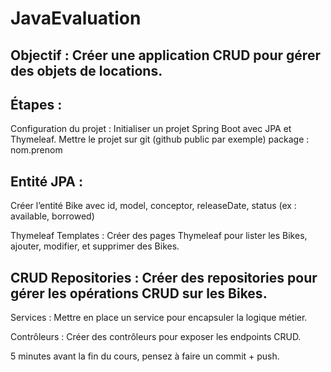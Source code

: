 # JavaEvaluation

## Objectif : Créer une application CRUD pour gérer des objets de locations.

## Étapes :
Configuration du projet : Initialiser un projet Spring Boot avec JPA et Thymeleaf.
Mettre le projet sur git (github public par exemple) 
package : nom.prenom


## Entité JPA :
Créer l’entité Bike avec id, model, conceptor, releaseDate, status (ex : available, borrowed)

Thymeleaf Templates : Créer des pages Thymeleaf pour lister les Bikes, ajouter, modifier, et supprimer des Bikes.


## CRUD Repositories : Créer des repositories pour gérer les opérations CRUD sur les Bikes.
Services : Mettre en place un service pour encapsuler la logique métier.

Contrôleurs : Créer des contrôleurs pour exposer les endpoints CRUD.

5 minutes avant la fin du cours, pensez à faire un commit + push. 
